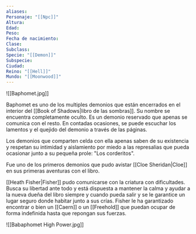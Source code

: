 ```yaml
---
aliases:
Personaje: "[[Npc]]"
Altura:
Edad:
Peso:
Fecha de nacimiento:
Clase:
Subclass:
Specie: "[[Demon]]"
Subspecie:
Ciudad:
Reino: "[[Hell]]"
Mundo: "[[Moonwood]]"
---
```

![[Baphomet.jpg]]

Baphomet es uno de los multiples demonios que están encerrados en el interior del [[Book of Shadows|libro de las sombras]]. Su nombre se encuentra completamente oculto. Es un demonio reservado que apenas se comunica con el resto. En contadas ocasiones, se puede escuchar los lamentos y el quejido del demonio a través de las páginas. 

Los demonios que comparten celda con ella apenas saben de su existencia y respetan su intimidad y aislamiento por miedo a las represalias que pueda ocasionar junto a su pequeña prole: "Los corderitos".

Fue uno de los primeros demonios que pudo avistar [[Cloe Sheridan|Cloe]] en sus primeras aventuras con el libro.

[[Heath Fisher|Fisher]] pudo comunicarse con la criatura con dificultades. Busca su libertad ante todo y está dispuesta a mantener la calma y ayudar a la nueva dueña del libro siempre y cuando pueda salir y se le garantice un lugar seguro donde habitar junto a sus crías. Fisher le ha garantizado encontrar o bien un [[Caern]] o un [[Freehold]] que puedan ocupar de forma indefinida hasta que repongan sus fuerzas.

![[Babaphomet High Power.jpg]]